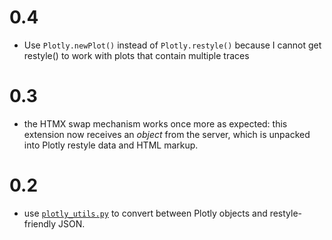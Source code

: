 # 0.4

* Use `Plotly.newPlot()` instead of `Plotly.restyle()` because I cannot get restyle() to work with plots that contain 
multiple traces

# 0.3

* the HTMX swap mechanism works once more as expected: this extension now receives an *object* from the server, which
is unpacked into Plotly restyle data and HTML markup.

# 0.2

* use [`plotly_utils.py`](https://cdn.jsdelivr.net/gh/ocramz/htmx-plotly@0.2/plotly_utils.py) to convert between 
Plotly objects and restyle-friendly JSON.
